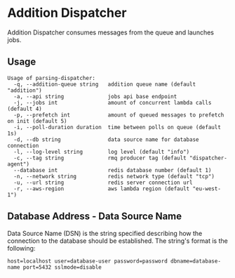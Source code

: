 # Addition Dispatcher

Addition Dispatcher consumes messages from the queue and launches jobs.

## Usage

```
Usage of parsing-dispatcher:
  -q, --addition-queue string   addition queue name (default "addition")
  -a, --api string              jobs api base endpoint
  -j, --jobs int                amount of concurrent lambda calls (default 4)
  -p, --prefetch int            amount of queued messages to prefetch on init (default 5)
  -i, --poll-duration duration  time between polls on queue (default 1s)
  -d, --db string               data source name for database connection
  -l, --log-level string        log level (default "info")
  -c, --tag string              rmq producer tag (default "dispatcher-agent")
  --database int                redis database number (default 1)
  -n, --network string          redis network type (default "tcp")
  -u, --url string              redis server connection url
  -r, --aws-region              aws lambda region (default "eu-west-1")
```

## Database Address - Data Source Name

Data Source Name (DSN) is the string specified describing how the connection to the database should be established.
The string's format is the following:

```
host=localhost user=database-user password=password dbname=database-name port=5432 sslmode=disable
```
